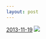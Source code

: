 ```yaml
---
layout: post
---
```


<p>
  <time><a href="/220">2013-11-19</a></time>
  <a href="/220"><img src="{{ site.assets_url }}/220-640.jpg" srcset="{{ site.assets_url }}/220-1280.jpg 1280w, {{ site.assets_url }}/220-960.jpg 960w, {{ site.assets_url }}/220-640.jpg 640w, {{ site.assets_url }}/220-320.jpg 320w" sizes="(min-width: 700px) 50vw, calc(100vw - 2rem)" /></a>
</p>
